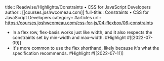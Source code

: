 title:: Readwise/Highlights/Constraints • CSS for JavaScript Developers
author:: [[courses.joshwcomeau.com]]
full-title:: Constraints • CSS for JavaScript Developers
category:: #articles
url:: https://courses.joshwcomeau.com/css-for-js/04-flexbox/06-constraints
- In a flex row, flex-basis works just like width, and it also respects the constraints set by min-width and max-width. #Highlight #[[2022-07-09]]
- It's more common to use the flex shorthand, likely because it's what the specification recommends. #Highlight #[[2022-07-11]]